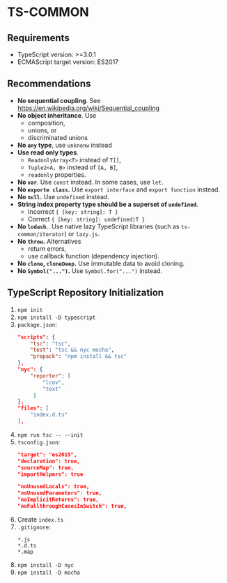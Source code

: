 # TS-COMMON

## Requirements

- TypeScript version: >=3.0.1
- ECMAScript target version: ES2017

## Recommendations

- **No sequential coupling**. See https://en.wikipedia.org/wiki/Sequential_coupling
- **No object inheritance**. Use
  - composition,
  - unions, or
  - discriminated unions
- **No `any` type**, use `unknonw` instead
- **Use read only types**.
  - `ReadonlyArray<T>` instead of `T[]`,
  - `Tuple2<A, B>` instead of `[A, B]`,
  - `readonly` properties.
- **No `var`**. Use `const` instead. In some cases, use `let`.
- **No `exporte class`.** Use `export interface` and `export function` instead.
- **No `null`.** Use `undefined` instead.
- **String index property type should be a superset of `undefined`**.
  - Incorrect `{ [key: string]: T }`
  - Correct `{ [key: string]: undefined|T }`
- **No `lodash`.**. Use native lazy TypeScript libraries (such as `ts-common/iterator`) or `lazy.js`.
- **No `throw`.** Alternatives
  - return errors,
  - use callback function (dependency injection).
- **No `clone`, `cloneDeep`.** Use immutable data to avoid cloning.
- **No `Symbol("...")`.** Use `Symbol.for("...")` instead.

## TypeScript Repository Initialization

1. `npm init`
1. `npm install -D typescript`
1. `package.json`:
    ```json
    "scripts": {
        "tsc": "tsc",
        "test": "tsc && nyc mocha",
        "prepack": "npm install && tsc"
    },
    "nyc": {
        "reporter": [
            "lcov",
            "text"
         ]
    },
    "files": [
        "index.d.ts"
    ],
    ```
1. `npm run tsc -- --init`
1. `tsconfig.json`:
    ```json
    "target": "es2015",
    "declaration": true,
    "sourceMap": true,
    "importHelpers": true

    "noUnusedLocals": true,
    "noUnusedParameters": true,
    "noImplicitReturns": true,
    "noFallthroughCasesInSwitch": true,
    ```
1. Create `index.ts`
1. `.gitignore`:
    ```
    *.js
    *.d.ts
    *.map
    ```
1. `npm install -D nyc`
1. `npm install -D mocha`
